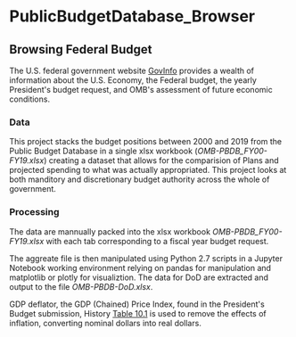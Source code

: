 # PublicBudgetDatabase_Browser
## Browsing Federal Budget 
The U.S. federal government website [GovInfo](https://www.govinfo.gov/app/collection/budget/) provides a wealth of information about the U.S. Economy, the Federal budget, the yearly President's budget request, and OMB's assessment of future economic conditions.
### Data
This project stacks the budget positions between 2000 and 2019 from the Public Budget Database in a single xlsx workbook (*OMB-PBDB_FY00-FY19.xlsx*) creating a dataset that allows for the comparision of Plans and projected spending to what was actually appropriated.  This project looks at both manditory and discretionary budget authority across the whole of government.
### Processing
The data are mannually packed into the xlsx workbook *OMB-PBDB_FY00-FY19.xlsx* with each tab corresponding to a fiscal year budget request.  

The aggreate file is then manipulated using Python 2.7 scripts in a Jupyter Notebook working environment relying on pandas for manipulation and matplotlib or plotly for visualiztion.  The data for DoD are extracted and output to the file *OMB-PBDB-DoD.xlsx*.

GDP deflator, the GDP (Chained) Price Index, found in the President's Budget submission, History [Table 10.1](https://www.govinfo.gov/app/details/BUDGET-2019-TAB/BUDGET-2019-TAB-11-1
) is used to remove the effects of inflation, converting nominal dollars into real dollars.
